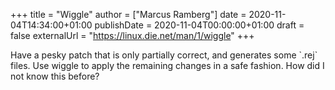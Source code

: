 +++
title = "Wiggle"
author = ["Marcus Ramberg"]
date = 2020-11-04T14:34:00+01:00
publishDate = 2020-11-04T00:00:00+01:00
draft = false
externalUrl = "https://linux.die.net/man/1/wiggle"
+++

Have a pesky patch that is only partially correct, and generates some \`.rej\` files. Use wiggle to apply the remaining changes in a safe fashion. How did I not know this before?
